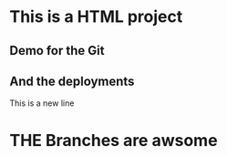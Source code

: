 # This is a HTML project

## Demo for the Git

## And the deployments
This is a new line
# THE Branches are awsome
